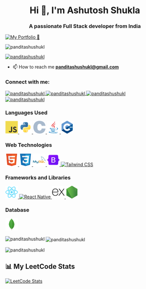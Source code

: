 <h1 align="center">Hi 👋, I'm Ashutosh Shukla</h1>
<h3 align="center">A passionate Full Stack developer from India</h3>

[![My Portfolio 🚀](https://img.shields.io/badge/My%20Portfolio-%23007ACC?style=for-the-badge&logo=githubpages&logoColor=white)](https://panditashushukl.github.io/portfolio/)

<p align="left"> <img src="https://komarev.com/ghpvc/?username=panditashushukl&label=Profile%20views&color=0e75b6&style=flat" alt="panditashushukl" /> </p>

<p align="left"> <a href="https://github.com/ryo-ma/github-profile-trophy"><img src="https://github-profile-trophy.vercel.app/?username=panditashushukl" alt="panditashushukl" /></a> </p>

- 📫 How to reach me **panditashushukl@gmail.com**

<h3 align="left">Connect with me:</h3>

<p align="left">
  <a href="https://twitter.com/panditashushukl" target="_blank">
    <img align="center" src="https://raw.githubusercontent.com/rahuldkjain/github-profile-readme-generator/master/src/images/icons/Social/twitter.svg" alt="panditashushukl" height="30" width="40" />
  </a>
  <a href="https://www.linkedin.com/in/panditashushukl/" target="_blank">
    <img align="center" src="https://raw.githubusercontent.com/rahuldkjain/github-profile-readme-generator/master/src/images/icons/Social/linked-in-alt.svg" alt="panditashushukl" height="30" width="40" />
  </a>
  <a href="https://www.instagram.com/panditashushukl" target="_blank">
    <img align="center" src="https://raw.githubusercontent.com/rahuldkjain/github-profile-readme-generator/master/src/images/icons/Social/instagram.svg" alt="panditashushukl" height="30" width="40" />
  </a>
  <a href="https://leetcode.com/panditashushukl" target="_blank">
    <img align="center" src="https://raw.githubusercontent.com/rahuldkjain/github-profile-readme-generator/master/src/images/icons/Social/leet-code.svg" alt="panditashushukl" height="30" width="40" />
  </a>
</p>


<!-- Languages Used -->
<h3>Languages Used</h3>
<p align="left">
  <a href="https://developer.mozilla.org/en-US/docs/Web/JavaScript" target="_blank">
    <img src="https://raw.githubusercontent.com/devicons/devicon/master/icons/javascript/javascript-original.svg" alt="JavaScript" width="40" height="40"/>
  </a>
  <a href="https://www.python.org" target="_blank">
    <img src="https://raw.githubusercontent.com/devicons/devicon/master/icons/python/python-original.svg" alt="Python" width="40" height="40"/>
  </a>
  <a href="https://en.wikipedia.org/wiki/C_(programming_language)" target="_blank">
    <img src="https://raw.githubusercontent.com/devicons/devicon/master/icons/c/c-original.svg" alt="C" width="40" height="40"/>
  </a>
  <a href="https://www.java.com" target="_blank">
    <img src="https://raw.githubusercontent.com/devicons/devicon/master/icons/java/java-original.svg" alt="Java" width="40" height="40"/>
  </a>
  <a href="https://en.wikipedia.org/wiki/C%2B%2B" target="_blank">
    <img src="https://raw.githubusercontent.com/devicons/devicon/master/icons/cplusplus/cplusplus-original.svg" alt="C++" width="40" height="40"/>
  </a>
</p>

<!-- Web Technologies -->
<h3>Web Technologies</h3>
<p align="left">
  <a href="https://developer.mozilla.org/en-US/docs/Web/HTML" target="_blank">
    <img src="https://raw.githubusercontent.com/devicons/devicon/master/icons/html5/html5-original.svg" alt="HTML5" width="40" height="40"/>
  </a>
  <a href="https://developer.mozilla.org/en-US/docs/Web/CSS" target="_blank">
    <img src="https://raw.githubusercontent.com/devicons/devicon/master/icons/css3/css3-original.svg" alt="CSS3" width="40" height="40"/>
  </a>
  <a href="https://www.mysql.com/" target="_blank">
    <img src="https://raw.githubusercontent.com/devicons/devicon/master/icons/mysql/mysql-original-wordmark.svg" alt="SQL/MySQL" width="40" height="40"/>
  </a>
  <a href="https://getbootstrap.com/" target="_blank">
    <img src="https://raw.githubusercontent.com/devicons/devicon/master/icons/bootstrap/bootstrap-original.svg" alt="Bootstrap" width="40" height="40"/>
  </a>
  <a href="https://tailwindcss.com/" target="_blank">
    <img src="https://www.vectorlogo.zone/logos/tailwindcss/tailwindcss-icon.svg" alt="Tailwind CSS" width="40" height="40"/>
  </a>
</p>

<!-- Frameworks and Libraries -->
<h3>Frameworks and Libraries</h3>
<p align="left">
  <a href="https://reactjs.org/" target="_blank">
    <img src="https://raw.githubusercontent.com/devicons/devicon/master/icons/react/react-original.svg" alt="React" width="40" height="40"/>
  </a>
  <a href="https://reactnative.dev/" target="_blank">
    <img src="https://reactnative.dev/img/header_logo.svg" alt="React Native" width="40" height="40"/>
  </a>
  <a href="https://expressjs.com/" target="_blank">
    <img src="https://raw.githubusercontent.com/devicons/devicon/master/icons/express/express-original.svg" alt="Express" width="40" height="40"/>
  </a>
  <a href="https://nodejs.org/" target="_blank">
    <img src="https://raw.githubusercontent.com/devicons/devicon/master/icons/nodejs/nodejs-original.svg" alt="Node.js" width="40" height="40"/>
  </a>
</p>

<!-- Database -->
<h3>Database</h3>
<p align="left">
  <a href="https://www.mongodb.com/" target="_blank">
    <img src="https://raw.githubusercontent.com/devicons/devicon/master/icons/mongodb/mongodb-original.svg" alt="MongoDB" width="40" height="40"/>
  </a>
</p>

<p><img align="left" src="https://github-readme-stats.vercel.app/api/top-langs?username=panditashushukl&show_icons=true&locale=en&layout=compact" alt="panditashushukl" /></p>

<p>&nbsp;<img align="center" src="https://github-readme-stats.vercel.app/api?username=panditashushukl&show_icons=true&locale=en" alt="panditashushukl" /></p>

<p><img align="center" src="https://github-readme-streak-stats.herokuapp.com/?user=panditashushukl&" alt="panditashushukl" /></p>

## 📊 My LeetCode Stats

[![LeetCode Stats](https://leetcard.jacoblin.cool/panditashushukl?theme=chartreuse&font=Jolly%20Lodger&ext=heatmap)](https://leetcode.com/panditashushukl/)

